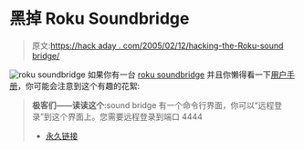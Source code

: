 # 黑掉 Roku Soundbridge

> 原文:[https://hack aday . com/2005/02/12/hacking-the-Roku-sound bridge/](https://hackaday.com/2005/02/12/hacking-the-roku-soundbridge/)

![roku soundbridge](img/9458af2361300b840eea021ff274291b.png)
如果你有一台 [roku soundbridge](http://www.rokulabs.com/products/soundbridge/index.php) 并且你懒得看一下[用户手册](http://www.rokulabs.com/support/SBguide-012105-3.pdf)，你可能会注意到这个有趣的花絮:

> **极客们——读读这个**:sound bridge 有一个命令行界面，你可以“远程登录”到这个界面上。您需要远程登录到端口 4444
> 
> *   [永久链接](http://www.i-hacked.com/content/view/108/94/)